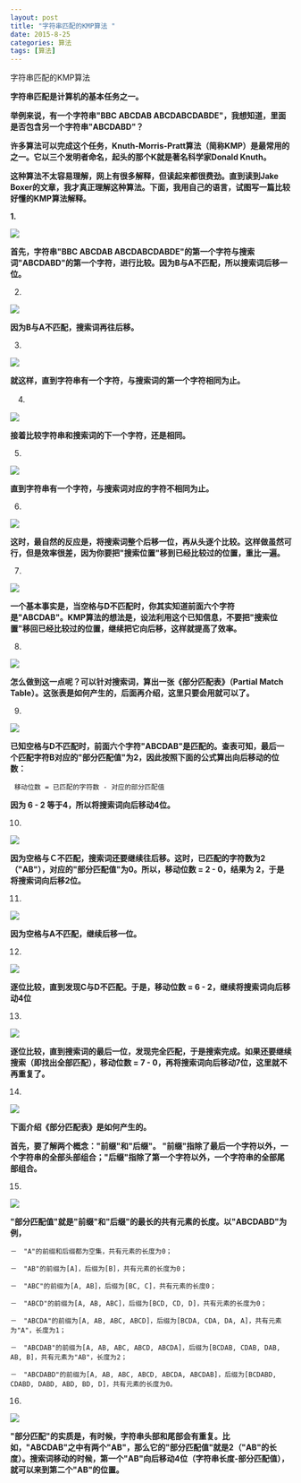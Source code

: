 ```yaml
---
layout: post
title: "字符串匹配的KMP算法 "
date: 2015-8-25
categories: 算法
tags: [算法]
---
```


字符串匹配的KMP算法

<!-- more -->

**字符串匹配是计算机的基本任务之一。**

**举例来说，有一个字符串"BBC ABCDAB ABCDABCDABDE"，我想知道，里面是否包含另一个字符串"ABCDABD"？**

**许多算法可以完成这个任务，Knuth-Morris-Pratt算法（简称KMP）是最常用的之一。它以三个发明者命名，起头的那个K就是著名科学家Donald Knuth。**

**这种算法不太容易理解，网上有很多解释，但读起来都很费劲。直到读到Jake Boxer的文章，我才真正理解这种算法。下面，我用自己的语言，试图写一篇比较好懂的KMP算法解释。**


**1.**

![](http://img-storage.qiniudn.com/15-8-25/15276888.jpg)

**首先，字符串"BBC ABCDAB ABCDABCDABDE"的第一个字符与搜索词"ABCDABD"的第一个字符，进行比较。因为B与A不匹配，所以搜索词后移一位。**


2.

![](http://img-storage.qiniudn.com/15-8-25/49440830.jpg)

**因为B与A不匹配，搜索词再往后移。**

3.

![](http://img-storage.qiniudn.com/15-8-25/41619167.jpg)

**就这样，直到字符串有一个字符，与搜索词的第一个字符相同为止。**

　4.

![](http://img-storage.qiniudn.com/15-8-25/23545971.jpg)

**接着比较字符串和搜索词的下一个字符，还是相同。**

5.

![](http://img-storage.qiniudn.com/15-8-25/11390730.jpg)

**直到字符串有一个字符，与搜索词对应的字符不相同为止。**

6.

![](http://img-storage.qiniudn.com/15-8-25/19488462.jpg)

**这时，最自然的反应是，将搜索词整个后移一位，再从头逐个比较。这样做虽然可行，但是效率很差，因为你要把"搜索位置"移到已经比较过的位置，重比一遍。**

7.

![](http://img-storage.qiniudn.com/15-8-25/11390730.jpg)

**一个基本事实是，当空格与D不匹配时，你其实知道前面六个字符是"ABCDAB"。KMP算法的想法是，设法利用这个已知信息，不要把"搜索位置"移回已经比较过的位置，继续把它向后移，这样就提高了效率。**

8.

![](http://img-storage.qiniudn.com/15-8-25/13877142.jpg)

**怎么做到这一点呢？可以针对搜索词，算出一张《部分匹配表》（Partial Match Table）。这张表是如何产生的，后面再介绍，这里只要会用就可以了。**

9.

![](http://img-storage.qiniudn.com/15-8-25/11390730.jpg)

**已知空格与D不匹配时，前面六个字符"ABCDAB"是匹配的。查表可知，最后一个匹配字符B对应的"部分匹配值"为2，因此按照下面的公式算出向后移动的位数：**

     移动位数 = 已匹配的字符数 - 对应的部分匹配值

**因为 6 - 2 等于4，所以将搜索词向后移动4位。**

10.

![](http://img-storage.qiniudn.com/15-8-25/4529368.jpg)

**因为空格与Ｃ不匹配，搜索词还要继续往后移。这时，已匹配的字符数为2（"AB"），对应的"部分匹配值"为0。所以，移动位数 = 2 - 0，结果为 2，于是将搜索词向后移2位。**

11.

![](http://img-storage.qiniudn.com/15-8-25/39712608.jpg)

**因为空格与A不匹配，继续后移一位。**

12.

![](http://img-storage.qiniudn.com/15-8-25/46890483.jpg)

**逐位比较，直到发现C与D不匹配。于是，移动位数 = 6 - 2，继续将搜索词向后移动4位**

13.

![](http://img-storage.qiniudn.com/15-8-25/49629390.jpg)

**逐位比较，直到搜索词的最后一位，发现完全匹配，于是搜索完成。如果还要继续搜索（即找出全部匹配），移动位数 = 7 - 0，再将搜索词向后移动7位，这里就不再重复了。**

14.

![](http://img-storage.qiniudn.com/15-8-25/96659809.jpg)

**下面介绍《部分匹配表》是如何产生的。**

**首先，要了解两个概念："前缀"和"后缀"。 "前缀"指除了最后一个字符以外，一个字符串的全部头部组合；"后缀"指除了第一个字符以外，一个字符串的全部尾部组合。**

15.

![](http://img-storage.qiniudn.com/15-8-25/47274803.jpg)

**"部分匹配值"就是"前缀"和"后缀"的最长的共有元素的长度。以"ABCDABD"为例，**

    －　"A"的前缀和后缀都为空集，共有元素的长度为0；

    －　"AB"的前缀为[A]，后缀为[B]，共有元素的长度为0；

    －　"ABC"的前缀为[A, AB]，后缀为[BC, C]，共有元素的长度0；

    －　"ABCD"的前缀为[A, AB, ABC]，后缀为[BCD, CD, D]，共有元素的长度为0；

    －　"ABCDA"的前缀为[A, AB, ABC, ABCD]，后缀为[BCDA, CDA, DA, A]，共有元素为"A"，长度为1；

    －　"ABCDAB"的前缀为[A, AB, ABC, ABCD, ABCDA]，后缀为[BCDAB, CDAB, DAB, AB, B]，共有元素为"AB"，长度为2；

    －　"ABCDABD"的前缀为[A, AB, ABC, ABCD, ABCDA, ABCDAB]，后缀为[BCDABD, CDABD, DABD, ABD, BD, D]，共有元素的长度为0。

16.

![](http://img-storage.qiniudn.com/15-8-25/46890483.jpg)

**"部分匹配"的实质是，有时候，字符串头部和尾部会有重复。比如，"ABCDAB"之中有两个"AB"，那么它的"部分匹配值"就是2（"AB"的长度）。搜索词移动的时候，第一个"AB"向后移动4位（字符串长度-部分匹配值），就可以来到第二个"AB"的位置。**